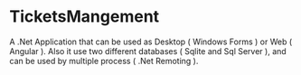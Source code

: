 # TicketsMangement
 A .Net Application that can be used as Desktop ( Windows Forms ) or Web ( Angular ). Also it use two different databases ( Sqlite and Sql Server ), and can be used by multiple process ( .Net Remoting ). 

